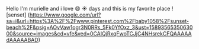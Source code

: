 Hello I'm murielle and i love :smile: :sunny: days and this is my favorite place ![senset] (https://www.google.com/url?sa=i&url=https%3A%2F%2Fwww.pinterest.com%2Fbaby1058%2Fsunset-beach%2F&psig=AOvVaw1ogr3N0RRs_5Fk0YfOxz_3&ust=1589356535063000&source=images&cd=vfe&ved=0CAIQjRxqFwoTCJjC4NHsrekCFQAAAAAdAAAAABAD)
